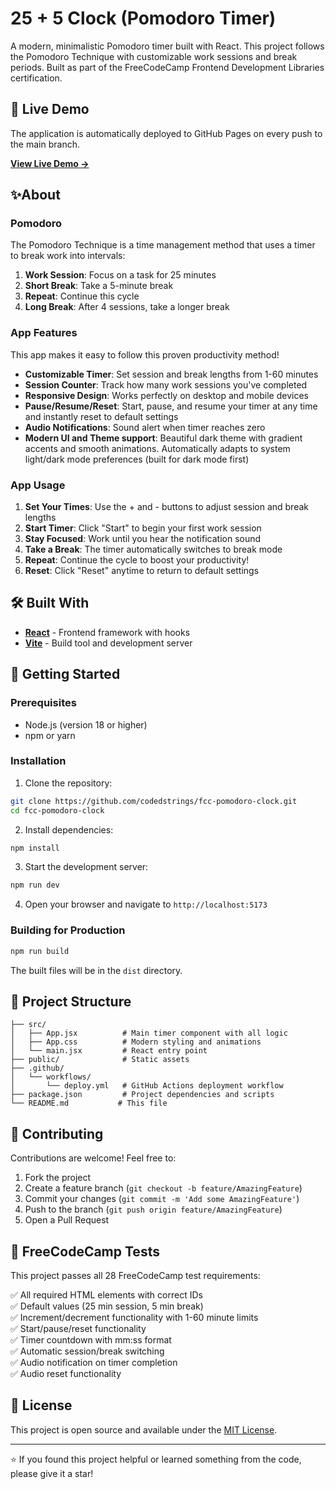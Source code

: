 # 25 + 5 Clock (Pomodoro Timer)

A modern, minimalistic Pomodoro timer built with React. This project follows the Pomodoro Technique with customizable work sessions and break periods. Built as part of the FreeCodeCamp Frontend Development Libraries certification.

## 🚀 Live Demo

The application is automatically deployed to GitHub Pages on every push to the main branch.

**[View Live Demo →](https://codedstrings.github.io/fcc-pomodoro-clock/)**

## ✨About

### Pomodoro
The Pomodoro Technique is a time management method that uses a timer to break work into intervals:
1. **Work Session**: Focus on a task for 25 minutes
2. **Short Break**: Take a 5-minute break
3. **Repeat**: Continue this cycle
4. **Long Break**: After 4 sessions, take a longer break

### App Features
This app makes it easy to follow this proven productivity method!
- **Customizable Timer**: Set session and break lengths from 1-60 minutes
- **Session Counter**: Track how many work sessions you've completed
- **Responsive Design**: Works perfectly on desktop and mobile devices
- **Pause/Resume/Reset**: Start, pause, and resume your timer at any time and instantly reset to default settings
- **Audio Notifications**: Sound alert when timer reaches zero
- **Modern UI and Theme support**: Beautiful dark theme with gradient accents and smooth animations. Automatically adapts to system light/dark mode preferences (built for dark mode first)

### App Usage

1. **Set Your Times**: Use the + and - buttons to adjust session and break lengths
2. **Start Timer**: Click "Start" to begin your first work session
3. **Stay Focused**: Work until you hear the notification sound
4. **Take a Break**: The timer automatically switches to break mode
5. **Repeat**: Continue the cycle to boost your productivity!
6. **Reset**: Click "Reset" anytime to return to default settings

## 🛠️ Built With

- **[React](https://reactjs.org/)** - Frontend framework with hooks
- **[Vite](https://vitejs.dev/)** - Build tool and development server


## 🚀 Getting Started

### Prerequisites

- Node.js (version 18 or higher)
- npm or yarn

### Installation

1. Clone the repository:
```bash
git clone https://github.com/codedstrings/fcc-pomodoro-clock.git
cd fcc-pomodoro-clock
```

2. Install dependencies:
```bash
npm install
```

3. Start the development server:
```bash
npm run dev
```

4. Open your browser and navigate to `http://localhost:5173`

### Building for Production

```bash
npm run build
```

The built files will be in the `dist` directory.

## 📁 Project Structure

```
├── src/
│   ├── App.jsx          # Main timer component with all logic
│   ├── App.css          # Modern styling and animations
│   └── main.jsx         # React entry point
├── public/              # Static assets
├── .github/
│   └── workflows/
│       └── deploy.yml   # GitHub Actions deployment workflow
├── package.json         # Project dependencies and scripts
└── README.md           # This file
```

## 🤝 Contributing

Contributions are welcome! Feel free to:

1. Fork the project
2. Create a feature branch (`git checkout -b feature/AmazingFeature`)
3. Commit your changes (`git commit -m 'Add some AmazingFeature'`)
4. Push to the branch (`git push origin feature/AmazingFeature`)
5. Open a Pull Request


## 🧪 FreeCodeCamp Tests

This project passes all 28 FreeCodeCamp test requirements:

✅ All required HTML elements with correct IDs  
✅ Default values (25 min session, 5 min break)  
✅ Increment/decrement functionality with 1-60 minute limits  
✅ Start/pause/reset functionality  
✅ Timer countdown with mm:ss format  
✅ Automatic session/break switching  
✅ Audio notification on timer completion  
✅ Audio reset functionality  


## 📄 License

This project is open source and available under the [MIT License](LICENSE).

---

⭐ If you found this project helpful or learned something from the code, please give it a star!
